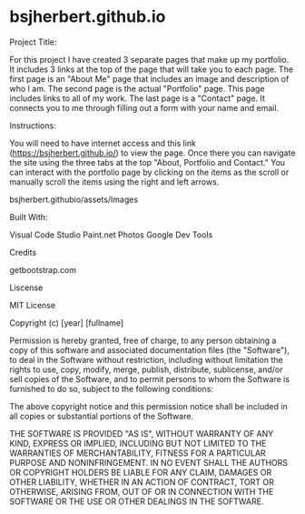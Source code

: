 # bsjherbert.github.io

Project Title:

For this project I have created 3 separate pages that make up my portfolio. 
It includes 3 links at the top of the page that will take you to each page. The first
page is an "About Me" page that includes an image and description of who I am. The second page is
the actual "Portfolio" page. This page includes links to all of my work. The last page is a "Contact" page.
It connects you to me through filling out a form with your name and email.


Instructions:

You will need to have internet access and this link (https://bsjherbert.github.io/) to view the page. Once there you can
navigate the site using the three tabs at the top "About, Portfolio and Contact." You can interact with the portfolio page by
clicking on the items as the scroll or manually scroll the items using the right and left arrows.

bsjherbert.githubio/assets/Images


Built With:

Visual Code Studio
Paint.net
Photos
Google Dev Tools


Credits

getbootstrap.com


Liscense

MIT License

Copyright (c) [year] [fullname]

Permission is hereby granted, free of charge, to any person obtaining a copy
of this software and associated documentation files (the "Software"), to deal
in the Software without restriction, including without limitation the rights
to use, copy, modify, merge, publish, distribute, sublicense, and/or sell
copies of the Software, and to permit persons to whom the Software is
furnished to do so, subject to the following conditions:

The above copyright notice and this permission notice shall be included in all
copies or substantial portions of the Software.

THE SOFTWARE IS PROVIDED "AS IS", WITHOUT WARRANTY OF ANY KIND, EXPRESS OR
IMPLIED, INCLUDING BUT NOT LIMITED TO THE WARRANTIES OF MERCHANTABILITY,
FITNESS FOR A PARTICULAR PURPOSE AND NONINFRINGEMENT. IN NO EVENT SHALL THE
AUTHORS OR COPYRIGHT HOLDERS BE LIABLE FOR ANY CLAIM, DAMAGES OR OTHER
LIABILITY, WHETHER IN AN ACTION OF CONTRACT, TORT OR OTHERWISE, ARISING FROM,
OUT OF OR IN CONNECTION WITH THE SOFTWARE OR THE USE OR OTHER DEALINGS IN THE
SOFTWARE.

